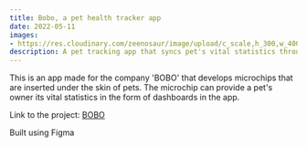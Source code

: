 ```yaml
---
title: Bobo, a pet health tracker app
date: 2022-05-11
images:
- https://res.cloudinary.com/zeenosaur/image/upload/c_scale,h_300,w_400/v1653475906/istockphoto-1306406393-170667a_ytw9jk.jpg
description: A pet tracking app that syncs pet's vital statistics through the microchip inserted under its skin.
---
```


This is an app made for the company 'BOBO' that develops microchips that are inserted under the skin of pets. The microchip can provide a pet's owner its vital statistics in the form of dashboards in the app.

Link to the project:
[BOBO](https://www.figma.com/file/gjaJLUYKhi9JLIKAvdsqjp/bobo?node-id=0%3A1)

Built using Figma